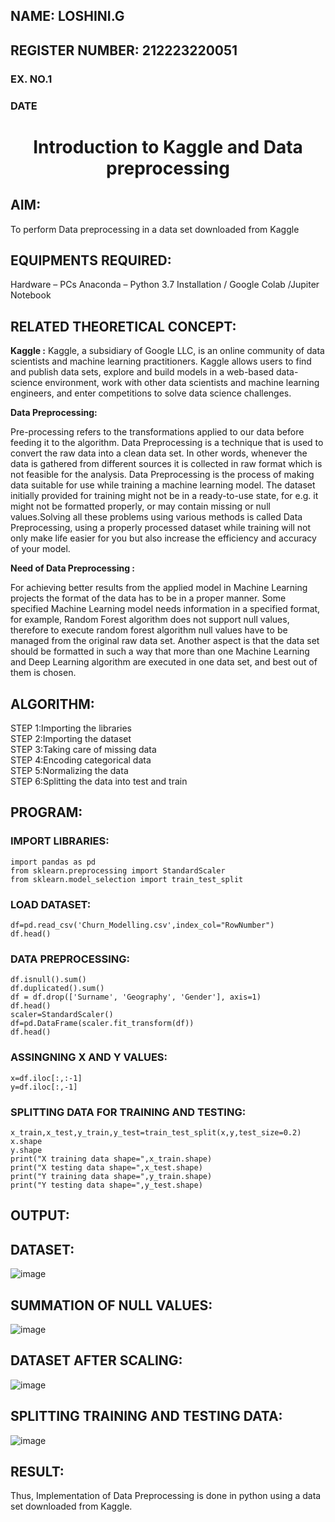 ## NAME: LOSHINI.G
## REGISTER NUMBER: 212223220051
<H3>EX. NO.1</H3>
<H3>DATE</H3>
<H1 ALIGN =CENTER> Introduction to Kaggle and Data preprocessing</H1>

## AIM:

To perform Data preprocessing in a data set downloaded from Kaggle

## EQUIPMENTS REQUIRED:
Hardware – PCs
Anaconda – Python 3.7 Installation / Google Colab /Jupiter Notebook

## RELATED THEORETICAL CONCEPT:

**Kaggle :**
Kaggle, a subsidiary of Google LLC, is an online community of data scientists and machine learning practitioners. Kaggle allows users to find and publish data sets, explore and build models in a web-based data-science environment, work with other data scientists and machine learning engineers, and enter competitions to solve data science challenges.

**Data Preprocessing:**

Pre-processing refers to the transformations applied to our data before feeding it to the algorithm. Data Preprocessing is a technique that is used to convert the raw data into a clean data set. In other words, whenever the data is gathered from different sources it is collected in raw format which is not feasible for the analysis.
Data Preprocessing is the process of making data suitable for use while training a machine learning model. The dataset initially provided for training might not be in a ready-to-use state, for e.g. it might not be formatted properly, or may contain missing or null values.Solving all these problems using various methods is called Data Preprocessing, using a properly processed dataset while training will not only make life easier for you but also increase the efficiency and accuracy of your model.

**Need of Data Preprocessing :**

For achieving better results from the applied model in Machine Learning projects the format of the data has to be in a proper manner. Some specified Machine Learning model needs information in a specified format, for example, Random Forest algorithm does not support null values, therefore to execute random forest algorithm null values have to be managed from the original raw data set.
Another aspect is that the data set should be formatted in such a way that more than one Machine Learning and Deep Learning algorithm are executed in one data set, and best out of them is chosen.


## ALGORITHM:
STEP 1:Importing the libraries<BR>
STEP 2:Importing the dataset<BR>
STEP 3:Taking care of missing data<BR>
STEP 4:Encoding categorical data<BR>
STEP 5:Normalizing the data<BR>
STEP 6:Splitting the data into test and train<BR>

##  PROGRAM:
### IMPORT LIBRARIES:
```
import pandas as pd
from sklearn.preprocessing import StandardScaler
from sklearn.model_selection import train_test_split
```
### LOAD DATASET:
```
df=pd.read_csv('Churn_Modelling.csv',index_col="RowNumber")
df.head()
```
### DATA PREPROCESSING:
```
df.isnull().sum()
df.duplicated().sum()
df = df.drop(['Surname', 'Geography', 'Gender'], axis=1)
df.head()  
scaler=StandardScaler()
df=pd.DataFrame(scaler.fit_transform(df))
df.head()
```
### ASSINGNING X AND Y VALUES:
```
x=df.iloc[:,:-1]
y=df.iloc[:,-1]
```
### SPLITTING DATA FOR TRAINING AND TESTING:
```
x_train,x_test,y_train,y_test=train_test_split(x,y,test_size=0.2)
x.shape
y.shape
print("X training data shape=",x_train.shape)
print("X testing data shape=",x_test.shape)
print("Y training data shape=",y_train.shape)
print("Y testing data shape=",y_test.shape)
```


## OUTPUT:
## DATASET:
![image](https://github.com/user-attachments/assets/58a79152-6e11-4de0-a8f1-b4bfa64b4dbe)
## SUMMATION OF NULL VALUES:
![image](https://github.com/user-attachments/assets/b3d71b71-b2d3-42c1-a6a8-435bea798d0a)
## DATASET AFTER SCALING:
![image](https://github.com/user-attachments/assets/772e0070-6c5a-412c-b2b1-c2c4dbdde1b4)
## SPLITTING TRAINING AND TESTING DATA:
![image](https://github.com/user-attachments/assets/79a3b601-6914-4e0c-9b4a-6fdd36635586)


## RESULT:
Thus, Implementation of Data Preprocessing is done in python  using a data set downloaded from Kaggle.



